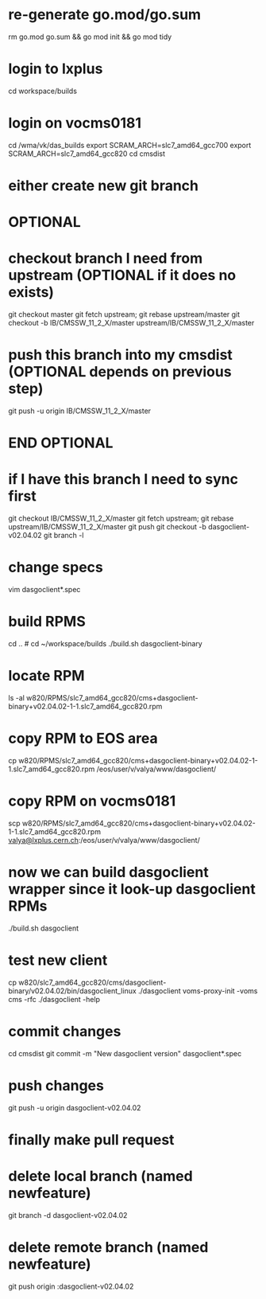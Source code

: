 # re-generate go.mod/go.sum
rm go.mod go.sum && go mod init && go mod tidy

# login to lxplus
cd workspace/builds
# login on vocms0181
cd /wma/vk/das_builds
export SCRAM_ARCH=slc7_amd64_gcc700
export SCRAM_ARCH=slc7_amd64_gcc820
cd cmsdist
# either create new git branch

# OPTIONAL
# checkout branch I need from upstream (OPTIONAL if it does no exists)
git checkout master
git fetch upstream; git rebase upstream/master
git checkout -b IB/CMSSW_11_2_X/master upstream/IB/CMSSW_11_2_X/master
# push this branch into my cmsdist (OPTIONAL depends on previous step)
git push -u origin IB/CMSSW_11_2_X/master
# END  OPTIONAL

# if I have this branch I need to sync first
git checkout IB/CMSSW_11_2_X/master
git fetch upstream; git rebase upstream/IB/CMSSW_11_2_X/master
git push
git checkout -b dasgoclient-v02.04.02
git branch -l

# change specs
vim dasgoclient*.spec

# build RPMS
cd .. # cd ~/workspace/builds
./build.sh dasgoclient-binary

# locate RPM
ls -al w820/RPMS/slc7_amd64_gcc820/cms+dasgoclient-binary+v02.04.02-1-1.slc7_amd64_gcc820.rpm

# copy RPM to EOS area
cp w820/RPMS/slc7_amd64_gcc820/cms+dasgoclient-binary+v02.04.02-1-1.slc7_amd64_gcc820.rpm /eos/user/v/valya/www/dasgoclient/
# copy RPM on vocms0181
scp w820/RPMS/slc7_amd64_gcc820/cms+dasgoclient-binary+v02.04.02-1-1.slc7_amd64_gcc820.rpm valya@lxplus.cern.ch:/eos/user/v/valya/www/dasgoclient/


# now we can build dasgoclient wrapper since it look-up dasgoclient RPMs
./build.sh dasgoclient

# test new client
cp w820/slc7_amd64_gcc820/cms/dasgoclient-binary/v02.04.02/bin/dasgoclient_linux ./dasgoclient
voms-proxy-init -voms cms -rfc
./dasgoclient -help

# commit changes
cd cmsdist
git commit -m "New dasgoclient version" dasgoclient*.spec

# push changes
git push -u origin dasgoclient-v02.04.02

# finally make pull request

# delete local branch (named newfeature)
git branch -d dasgoclient-v02.04.02
# delete remote branch (named newfeature)
git push origin :dasgoclient-v02.04.02

